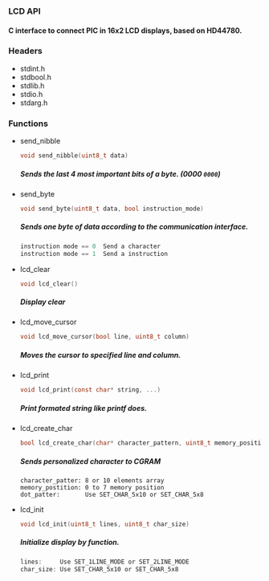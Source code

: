 ### LCD API

#### C interface to connect PIC in 16x2 LCD displays, based on HD44780.

### Headers
- stdint.h
- stdbool.h
- stdlib.h
- stdio.h
- stdarg.h

### Functions
- send_nibble

    ```C
    void send_nibble(uint8_t data)
    ```
    ##### Sends the last 4 most important bits of a byte. (0000 `0000`)
- send_byte

    ```C
    void send_byte(uint8_t data, bool instruction_mode)
    ```
    ##### Sends one byte of data according to the communication interface.
    ```C
    instruction mode == 0  Send a character
    instruction mode == 1  Send a instruction
    ```
- lcd_clear

    ```C
    void lcd_clear()
    ```
    ##### Display clear
- lcd_move_cursor

    ```C
    void lcd_move_cursor(bool line, uint8_t column)
    ```
    ##### Moves the cursor to specified line and column.
- lcd_print

    ```C
    void lcd_print(const char* string, ...)
    ```
    ##### Print formated string like _printf_ does.
- lcd_create_char

    ```C
    bool lcd_create_char(char* character_pattern, uint8_t memory_position uint8_t dot_pattern)
    ```
    ##### Sends personalized character to CGRAM
    ```
    character_patter: 8 or 10 elements array
    memory_postition: 0 to 7 memory position 
    dot_patter:       Use SET_CHAR_5x10 or SET_CHAR_5x8
    ```
- lcd_init

    ```C
    void lcd_init(uint8_t lines, uint8_t char_size)
    ```
    ##### Initialize display by function.
    ```C
    lines:     Use SET_1LINE_MODE or SET_2LINE_MODE
    char_size: Use SET_CHAR_5x10 or SET_CHAR_5x8
    ```

